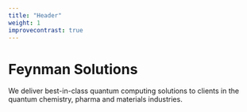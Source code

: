 ```yaml
---
title: "Header"
weight: 1
improvecontrast: true
---
```


# Feynman Solutions

We deliver best-in-class quantum computing solutions to clients in the quantum chemistry, pharma and materials industries.
